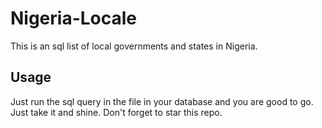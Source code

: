 # Nigeria-Locale
This is an sql list of local governments and states in Nigeria.

## Usage
Just run the sql query in the file in your database and you are good to go.
Just take it and shine. Don't forget to star this repo.

